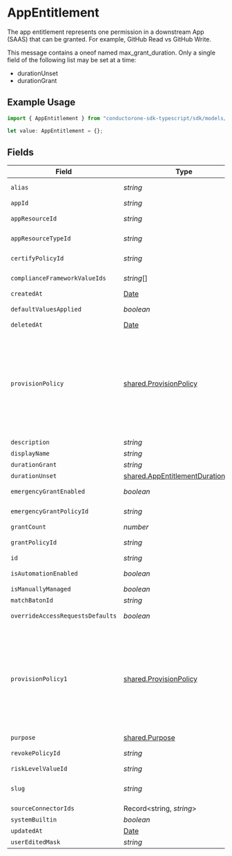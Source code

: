 # AppEntitlement

The app entitlement represents one permission in a downstream App (SAAS) that can be granted. For example, GitHub Read vs GitHub Write.

This message contains a oneof named max_grant_duration. Only a single field of the following list may be set at a time:
  - durationUnset
  - durationGrant


## Example Usage

```typescript
import { AppEntitlement } from "conductorone-sdk-typescript/sdk/models/shared";

let value: AppEntitlement = {};
```

## Fields

| Field                                                                                                                                                                                                                                                                                               | Type                                                                                                                                                                                                                                                                                                | Required                                                                                                                                                                                                                                                                                            | Description                                                                                                                                                                                                                                                                                         |
| --------------------------------------------------------------------------------------------------------------------------------------------------------------------------------------------------------------------------------------------------------------------------------------------------- | --------------------------------------------------------------------------------------------------------------------------------------------------------------------------------------------------------------------------------------------------------------------------------------------------- | --------------------------------------------------------------------------------------------------------------------------------------------------------------------------------------------------------------------------------------------------------------------------------------------------- | --------------------------------------------------------------------------------------------------------------------------------------------------------------------------------------------------------------------------------------------------------------------------------------------------- |
| `alias`                                                                                                                                                                                                                                                                                             | *string*                                                                                                                                                                                                                                                                                            | :heavy_minus_sign:                                                                                                                                                                                                                                                                                  | The alias of the app entitlement used by Cone. Also exact-match queryable.                                                                                                                                                                                                                          |
| `appId`                                                                                                                                                                                                                                                                                             | *string*                                                                                                                                                                                                                                                                                            | :heavy_minus_sign:                                                                                                                                                                                                                                                                                  | The ID of the app that is associated with the app entitlement.                                                                                                                                                                                                                                      |
| `appResourceId`                                                                                                                                                                                                                                                                                     | *string*                                                                                                                                                                                                                                                                                            | :heavy_minus_sign:                                                                                                                                                                                                                                                                                  | The ID of the app resource that is associated with the app entitlement                                                                                                                                                                                                                              |
| `appResourceTypeId`                                                                                                                                                                                                                                                                                 | *string*                                                                                                                                                                                                                                                                                            | :heavy_minus_sign:                                                                                                                                                                                                                                                                                  | The ID of the app resource type that is associated with the app entitlement                                                                                                                                                                                                                         |
| `certifyPolicyId`                                                                                                                                                                                                                                                                                   | *string*                                                                                                                                                                                                                                                                                            | :heavy_minus_sign:                                                                                                                                                                                                                                                                                  | The ID of the policy that will be used for certify tickets related to the app entitlement.                                                                                                                                                                                                          |
| `complianceFrameworkValueIds`                                                                                                                                                                                                                                                                       | *string*[]                                                                                                                                                                                                                                                                                          | :heavy_minus_sign:                                                                                                                                                                                                                                                                                  | The IDs of different compliance frameworks associated with this app entitlement ex (SOX, HIPAA, PCI, etc.)                                                                                                                                                                                          |
| `createdAt`                                                                                                                                                                                                                                                                                         | [Date](https://developer.mozilla.org/en-US/docs/Web/JavaScript/Reference/Global_Objects/Date)                                                                                                                                                                                                       | :heavy_minus_sign:                                                                                                                                                                                                                                                                                  | N/A                                                                                                                                                                                                                                                                                                 |
| `defaultValuesApplied`                                                                                                                                                                                                                                                                              | *boolean*                                                                                                                                                                                                                                                                                           | :heavy_minus_sign:                                                                                                                                                                                                                                                                                  | Flag to indicate if app-level access request defaults have been applied to the entitlement                                                                                                                                                                                                          |
| `deletedAt`                                                                                                                                                                                                                                                                                         | [Date](https://developer.mozilla.org/en-US/docs/Web/JavaScript/Reference/Global_Objects/Date)                                                                                                                                                                                                       | :heavy_minus_sign:                                                                                                                                                                                                                                                                                  | N/A                                                                                                                                                                                                                                                                                                 |
| `provisionPolicy`                                                                                                                                                                                                                                                                                   | [shared.ProvisionPolicy](../../../sdk/models/shared/provisionpolicy.md)                                                                                                                                                                                                                             | :heavy_minus_sign:                                                                                                                                                                                                                                                                                  | ProvisionPolicy is a oneOf that indicates how a provision step should be processed.<br/><br/>This message contains a oneof named typ. Only a single field of the following list may be set at a time:<br/>  - connector<br/>  - manual<br/>  - delegated<br/>  - webhook<br/>  - multiStep<br/>  - externalTicket<br/>  - unconfigured<br/> |
| `description`                                                                                                                                                                                                                                                                                       | *string*                                                                                                                                                                                                                                                                                            | :heavy_minus_sign:                                                                                                                                                                                                                                                                                  | The description of the app entitlement.                                                                                                                                                                                                                                                             |
| `displayName`                                                                                                                                                                                                                                                                                       | *string*                                                                                                                                                                                                                                                                                            | :heavy_minus_sign:                                                                                                                                                                                                                                                                                  | The display name of the app entitlement.                                                                                                                                                                                                                                                            |
| `durationGrant`                                                                                                                                                                                                                                                                                     | *string*                                                                                                                                                                                                                                                                                            | :heavy_minus_sign:                                                                                                                                                                                                                                                                                  | N/A                                                                                                                                                                                                                                                                                                 |
| `durationUnset`                                                                                                                                                                                                                                                                                     | [shared.AppEntitlementDurationUnset](../../../sdk/models/shared/appentitlementdurationunset.md)                                                                                                                                                                                                     | :heavy_minus_sign:                                                                                                                                                                                                                                                                                  | N/A                                                                                                                                                                                                                                                                                                 |
| `emergencyGrantEnabled`                                                                                                                                                                                                                                                                             | *boolean*                                                                                                                                                                                                                                                                                           | :heavy_minus_sign:                                                                                                                                                                                                                                                                                  | This enables tasks to be created in an emergency and use a selected emergency access policy.                                                                                                                                                                                                        |
| `emergencyGrantPolicyId`                                                                                                                                                                                                                                                                            | *string*                                                                                                                                                                                                                                                                                            | :heavy_minus_sign:                                                                                                                                                                                                                                                                                  | The ID of the policy that will be used for emergency access grant tasks.                                                                                                                                                                                                                            |
| `grantCount`                                                                                                                                                                                                                                                                                        | *number*                                                                                                                                                                                                                                                                                            | :heavy_minus_sign:                                                                                                                                                                                                                                                                                  | The amount of grants open for this entitlement                                                                                                                                                                                                                                                      |
| `grantPolicyId`                                                                                                                                                                                                                                                                                     | *string*                                                                                                                                                                                                                                                                                            | :heavy_minus_sign:                                                                                                                                                                                                                                                                                  | The ID of the policy that will be used for grant tickets related to the app entitlement.                                                                                                                                                                                                            |
| `id`                                                                                                                                                                                                                                                                                                | *string*                                                                                                                                                                                                                                                                                            | :heavy_minus_sign:                                                                                                                                                                                                                                                                                  | The unique ID for the App Entitlement.                                                                                                                                                                                                                                                              |
| `isAutomationEnabled`                                                                                                                                                                                                                                                                               | *boolean*                                                                                                                                                                                                                                                                                           | :heavy_minus_sign:                                                                                                                                                                                                                                                                                  | Flag to indicate whether automation (for adding users to entitlement based on rules) has been enabled.                                                                                                                                                                                              |
| `isManuallyManaged`                                                                                                                                                                                                                                                                                 | *boolean*                                                                                                                                                                                                                                                                                           | :heavy_minus_sign:                                                                                                                                                                                                                                                                                  | Flag to indicate if the app entitlement is manually managed.                                                                                                                                                                                                                                        |
| `matchBatonId`                                                                                                                                                                                                                                                                                      | *string*                                                                                                                                                                                                                                                                                            | :heavy_minus_sign:                                                                                                                                                                                                                                                                                  | The matchBatonId field.                                                                                                                                                                                                                                                                             |
| `overrideAccessRequestsDefaults`                                                                                                                                                                                                                                                                    | *boolean*                                                                                                                                                                                                                                                                                           | :heavy_minus_sign:                                                                                                                                                                                                                                                                                  | Flag to indicate if the app-level access request settings have been overridden for the entitlement                                                                                                                                                                                                  |
| `provisionPolicy1`                                                                                                                                                                                                                                                                                  | [shared.ProvisionPolicy](../../../sdk/models/shared/provisionpolicy.md)                                                                                                                                                                                                                             | :heavy_minus_sign:                                                                                                                                                                                                                                                                                  | ProvisionPolicy is a oneOf that indicates how a provision step should be processed.<br/><br/>This message contains a oneof named typ. Only a single field of the following list may be set at a time:<br/>  - connector<br/>  - manual<br/>  - delegated<br/>  - webhook<br/>  - multiStep<br/>  - externalTicket<br/>  - unconfigured<br/> |
| `purpose`                                                                                                                                                                                                                                                                                           | [shared.Purpose](../../../sdk/models/shared/purpose.md)                                                                                                                                                                                                                                             | :heavy_minus_sign:                                                                                                                                                                                                                                                                                  | The purpose field.                                                                                                                                                                                                                                                                                  |
| `revokePolicyId`                                                                                                                                                                                                                                                                                    | *string*                                                                                                                                                                                                                                                                                            | :heavy_minus_sign:                                                                                                                                                                                                                                                                                  | The ID of the policy that will be used for revoke tickets related to the app entitlement                                                                                                                                                                                                            |
| `riskLevelValueId`                                                                                                                                                                                                                                                                                  | *string*                                                                                                                                                                                                                                                                                            | :heavy_minus_sign:                                                                                                                                                                                                                                                                                  | The riskLevelValueId field.                                                                                                                                                                                                                                                                         |
| `slug`                                                                                                                                                                                                                                                                                              | *string*                                                                                                                                                                                                                                                                                            | :heavy_minus_sign:                                                                                                                                                                                                                                                                                  | The slug is displayed as an oval next to the name in the frontend of C1, it tells you what permission the entitlement grants. See https://www.conductorone.com/docs/product/admin/entitlements/                                                                                                     |
| `sourceConnectorIds`                                                                                                                                                                                                                                                                                | Record<string, *string*>                                                                                                                                                                                                                                                                            | :heavy_minus_sign:                                                                                                                                                                                                                                                                                  | Map to tell us which connector the entitlement came from.                                                                                                                                                                                                                                           |
| `systemBuiltin`                                                                                                                                                                                                                                                                                     | *boolean*                                                                                                                                                                                                                                                                                           | :heavy_minus_sign:                                                                                                                                                                                                                                                                                  | This field indicates if this is a system builtin entitlement.                                                                                                                                                                                                                                       |
| `updatedAt`                                                                                                                                                                                                                                                                                         | [Date](https://developer.mozilla.org/en-US/docs/Web/JavaScript/Reference/Global_Objects/Date)                                                                                                                                                                                                       | :heavy_minus_sign:                                                                                                                                                                                                                                                                                  | N/A                                                                                                                                                                                                                                                                                                 |
| `userEditedMask`                                                                                                                                                                                                                                                                                    | *string*                                                                                                                                                                                                                                                                                            | :heavy_minus_sign:                                                                                                                                                                                                                                                                                  | N/A                                                                                                                                                                                                                                                                                                 |